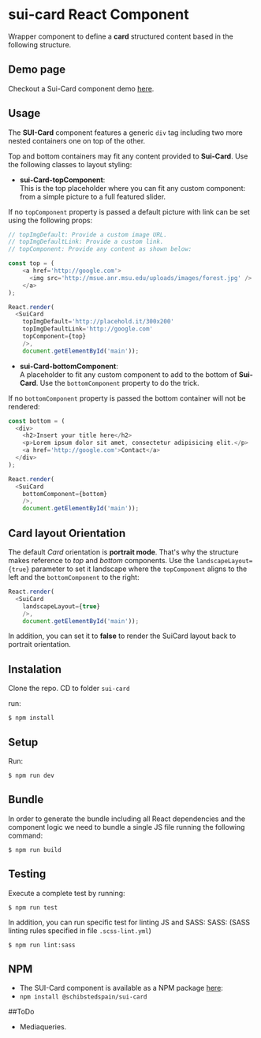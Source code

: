 # sui-card React Component

Wrapper component to define a **card** structured content based in the following structure.

## Demo page

Checkout a Sui-Card component demo [here](http://sui-components.github.io/sui-card/).

## Usage

The **SUI-Card** component features a generic `div` tag including two more nested containers one on top of the other.

Top and bottom containers may fit any content provided to **Sui-Card**. Use the following classes to layout styling:

- **sui-Card-topComponent**: <br />
This is the top placeholder where you can fit any custom component: from a simple picture to a full featured slider.

If no `topComponent` property is passed a default picture with link can be set using the following props:

```javascript
// topImgDefault: Provide a custom image URL.
// topImgDefaultLink: Provide a custom link.
// topComponent: Provide any content as shown below:

const top = (
    <a href='http://google.com'>
      <img src='http://msue.anr.msu.edu/uploads/images/forest.jpg' />
    </a>
);

React.render(
  <SuiCard
    topImgDefault='http://placehold.it/300x200'
    topImgDefaultLink='http://google.com'
    topComponent={top}
    />,
    document.getElementById('main'));
```

- **sui-Card-bottomComponent**: <br />
A placeholder to fit any custom component to add to the bottom of **Sui-Card**. Use the `bottomComponent` property to do the trick.

If no `bottomComponent` property is passed the bottom container will not be rendered:

```javascript
const bottom = (
  <div>
    <h2>Insert your title here</h2>
    <p>Lorem ipsum dolor sit amet, consectetur adipisicing elit.</p>
    <a href='http://google.com'>Contact</a>
  </div>
);

React.render(
  <SuiCard
    bottomComponent={bottom}
    />,
    document.getElementById('main'));
```

## Card layout Orientation
The default *Card* orientation is **portrait mode**. That's why the structure makes reference to *top* and *bottom* components.
Use the `landscapeLayout={true}` parameter to set it landscape where the `topComponent` aligns to the left and the `bottomComponent` to the right:

```javascript
React.render(
  <SuiCard
    landscapeLayout={true}
    />,
    document.getElementById('main'));
```
In addition, you can set it to **false** to render the SuiCard layout back to portrait orientation.

## Instalation
Clone the repo.
CD to folder `sui-card`

run:

```
$ npm install
```

## Setup

Run:

```
$ npm run dev
```

## Bundle
In order to generate the bundle including all React dependencies and the component logic we need to bundle a single JS file running the following command:
```
$ npm run build
```

## Testing
Execute a complete test by running:

```
$ npm run test
```
In addition, you can run specific test for linting JS and SASS:
SASS: (SASS linting rules specified in file `.scss-lint.yml`)

```
$ npm run lint:sass
```

## NPM
- The SUI-Card component is available as a NPM package [here](https://www.npmjs.com/package/@schibstedspain/sui-card):
- `npm install @schibstedspain/sui-card`

##ToDo

- Mediaqueries.
